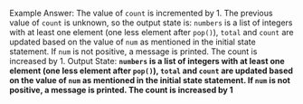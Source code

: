 Example Answer:
The value of `count` is incremented by 1. The previous value of `count` is unknown, so the output state is: `numbers` is a list of integers with at least one element (one less element after `pop()`), `total` and `count` are updated based on the value of `num` as mentioned in the initial state statement. If `num` is not positive, a message is printed. The count is increased by 1.
Output State: **`numbers` is a list of integers with at least one element (one less element after `pop()`), `total` and `count` are updated based on the value of `num` as mentioned in the initial state statement. If `num` is not positive, a message is printed. The count is increased by 1**